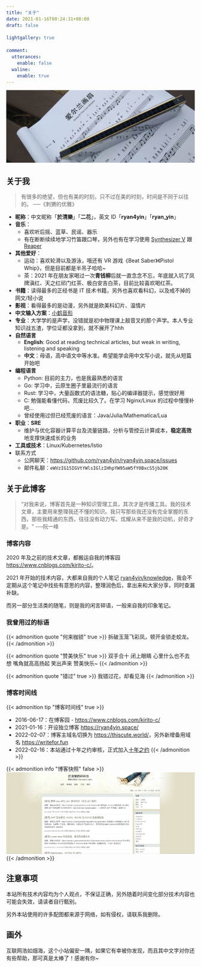```yaml
---
title: "关于"
date: 2021-01-16T00:24:31+08:00
draft: false

lightgallery: true

comment:
  utterances:
    enable: false
  waline:
    enable: true
---
```


![口琴](harmonica.webp)

## 关于我

>有很多的绝望，但也有美的时刻，只不过在美的时刻，时间是不同于以往的。 ──《刺猬的优雅》

- **昵称**：中文昵称「**於清樂**」「**二花**」，英文 ID「**ryan4yin**」「**ryan_yin**」
- **音乐**：
  - 喜欢听后摇、蓝草、民谣、器乐
  - 有在断断续续地学习竹笛跟口琴，另外也有在学习使用 [Synthesizer V](https://dreamtonics.com/en/synthesizerv/) 跟 [Reaper](https://www.reaper.fm)
- **其他爱好**：
  - 运动：喜欢轮滑以及游泳，哦还有 VR 游戏《Beat Saber》《Pistol Whip》，但是目前都是半吊子哈哈~
  - 茶：2021 年在朋友家喝过一次**青钱柳**后就一直念念不忘，年底就入坑了凤牌滇红、天之红祁门红茶、极白安吉白茶，目前比较喜欢喝红茶。
- **书籍**：读得最多的正经书是 IT 技术书籍，另外也喜欢看科幻，以及戒不掉的网文/轻小说
- **影视**：看得最多的是动漫，另外就是欧美科幻片、温情片
- **中文输入方案**：[小鹤音形](https://flypy.com/)
- **专业**：大学学的是声学，没错就是初中物理课上敲音叉的那个声学。本人专业知识战五渣，学位证都没拿到，就不展开了hhh
- **自然语言**
  - **English**: Good at reading technical articles, but weak in writing, listening and speaking
  - **中文**：母语，高中语文中等水准。希望能学会用中文写小说，就先从短篇开始吧
- **编程语言**
  - Python: 目前的主力，也是我最熟悉的语言
  - Go: 学习中，云原生圈子里最流行的语言
  - Rust: 学习中，大量函数式的语法糖，贴心的编译器提示，感觉很好用
  - C: 勉强能看懂代码，荒废比较久了。在学习 Nginx/Linux 的过程中慢慢补吧...
  - 曾经使用过但已经荒废的语言：Java/Julia/Mathematica/Lua
- **职业**：**SRE**
  - 维护与优化容器计算平台及流量链路，分析与管控云计算成本，**稳定高效**地支撑快速成长的业务
- **工具或技术**：Linux/Kubernetes/Istio
- 联系方式
  - 公网聊天：https://github.com/ryan4yin/ryan4yin.space/issues
  - 邮件私聊：`eWVzIG15IGVtYWlsIGlzIHhpYW95aW5fY0BxcS5jb20K`

## 关于此博客

>“对我来说，博客首先是一种知识管理工具，其次才是传播工具。我的技术文章，主要用来整理我还不懂的知识。我只写那些我还没有完全掌握的东西，那些我精通的东西，往往没有动力写。炫耀从来不是我的动机，好奇才是。"   ──阮一峰

### 博客内容

2020 年及之前的技术文章，都搬运自我的博客园 <https://www.cnblogs.com/kirito-c/>。

2021 年开始的技术内容，大都来自我的个人笔记 [ryan4yin/knowledge](https://github.com/ryan4yin/knowledge)，我会不定期从这个笔记中找些有意思的内容，整理润色后，拿出来和大家分享，同时查漏补缺。

而另一部分生活类的随笔，则是我的闲言碎语，一般来自我的印象笔记。

### 我曾用过的标语

{{< admonition quote "何来枷锁" true >}}
拆破玉笼飞彩凤，顿开金锁走蛟龙。
{{< /admonition >}}

{{< admonition quote "赞美快乐" true >}}
双手合十 闭上眼睛 心里什么也不去想 嘴角就高高扬起 笑出声来 赞美快乐~
{{< /admonition >}}

{{< admonition quote "错过" true >}}
我错过花，却看见海
{{< /admonition >}}

### 博客时间线

{{< admonition tip "博客时间线" true >}}
- 2016-06-17：在博客园 - <https://www.cnblogs.com/kirito-c/>
- 2021-01-16：开设独立博客 <https://ryan4yin.space/>
- 2022-02-07：博客主域名切换为 <https://thiscute.world/>，另外新增备用域名 <https://writefor.fun>
- 2022-02-16：本站通过十年之约审核，正式加入[十年之约](https://foreverblog.cn/)
{{< /admonition >}}

{{< admonition info "博客快照" false >}}
![](/images/about/cnblog-2020-01-21.webp "博客园快照")
{{< /admonition >}}

## 注意事项

本站所有技术内容均为个人观点，不保证正确，另外随着时间变化部分技术内容也可能会失效，请读者自行甄别。

另外本站使用的许多配图都来源于网络，如有侵权，请联系我删除。

## 画外

互联网浩如烟海，这个小站偏安一隅，如果它有幸被你发现，而且其中文字对你还有些帮助，那可真是太棒了！感谢有你~

